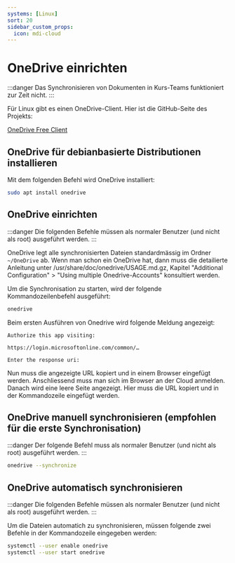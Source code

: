 ```yaml
---
systems: [Linux]
sort: 20
sidebar_custom_props:
  icon: mdi-cloud
---
```


# OneDrive einrichten



:::danger
Das Synchronisieren von Dokumenten in Kurs-Teams funktioniert zur Zeit nicht.
:::

Für Linux gibt es einen OneDrive-Client. Hier ist die GitHub-Seite des Projekts:

[OneDrive Free Client](https://github.com/abraunegg/onedrive)

## OneDrive für debianbasierte Distributionen installieren

Mit dem folgenden Befehl wird OneDrive installiert:

``` bash
sudo apt install onedrive
```

## OneDrive einrichten

:::danger
Die folgenden Befehle müssen als normaler Benutzer (und nicht als root) ausgeführt werden.
:::

OneDrive legt alle synchronisierten Dateien standardmässig im Ordner `~/OneDrive` ab. Wenn man schon ein OneDrive hat, dann muss die detailierte Anleitung unter /usr/share/doc/onedrive/USAGE.md.gz, Kapitel "Additional Configuration" > "Using multiple Onedrive-Accounts" konsultiert werden.

Um die Synchronisation zu starten, wird der folgende Kommandozeilenbefehl ausgeführt:

``` bash
onedrive
```

Beim ersten Ausführen von Onedrive wird folgende Meldung angezeigt:


```
Authorize this app visiting:

https://login.microsoftonline.com/common/…

Enter the response uri:
```

Nun muss die angezeigte URL kopiert und in einem Browser eingefügt werden. Anschliessend muss man sich im Browser an der Cloud anmelden. Danach wird eine leere Seite angezeigt. Hier muss die URL kopiert und in der Kommandozeile eingefügt werden.

## OneDrive manuell synchronisieren (empfohlen für die erste Synchronisation)

:::danger
Der folgende Befehl muss als normaler Benutzer (und nicht als root) ausgeführt werden.
:::


``` bash
onedrive --synchronize
```
## OneDrive automatisch synchronisieren

:::danger
Die folgenden Befehle müssen als normaler Benutzer (und nicht als root) ausgeführt werden.
:::

Um die Dateien automatich zu synchronisieren, müssen folgende zwei Befehle in der Kommandozeile eingegeben werden:

``` bash
systemctl --user enable onedrive
systemctl --user start onedrive
```

